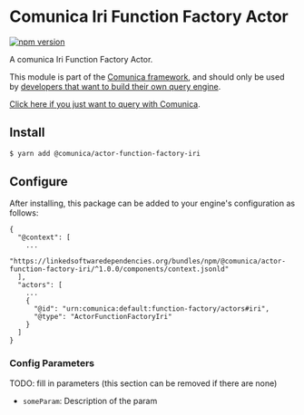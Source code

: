 # Comunica Iri Function Factory Actor

[![npm version](https://badge.fury.io/js/%40comunica%2Factor-function-factory-iri.svg)](https://www.npmjs.com/package/@comunica/actor-function-factory-iri)

A comunica Iri Function Factory Actor.

This module is part of the [Comunica framework](https://github.com/comunica/comunica),
and should only be used by [developers that want to build their own query engine](https://comunica.dev/docs/modify/).

[Click here if you just want to query with Comunica](https://comunica.dev/docs/query/).

## Install

```bash
$ yarn add @comunica/actor-function-factory-iri
```

## Configure

After installing, this package can be added to your engine's configuration as follows:
```text
{
  "@context": [
    ...
    "https://linkedsoftwaredependencies.org/bundles/npm/@comunica/actor-function-factory-iri/^1.0.0/components/context.jsonld"
  ],
  "actors": [
    ...
    {
      "@id": "urn:comunica:default:function-factory/actors#iri",
      "@type": "ActorFunctionFactoryIri"
    }
  ]
}
```

### Config Parameters

TODO: fill in parameters (this section can be removed if there are none)

* `someParam`: Description of the param
